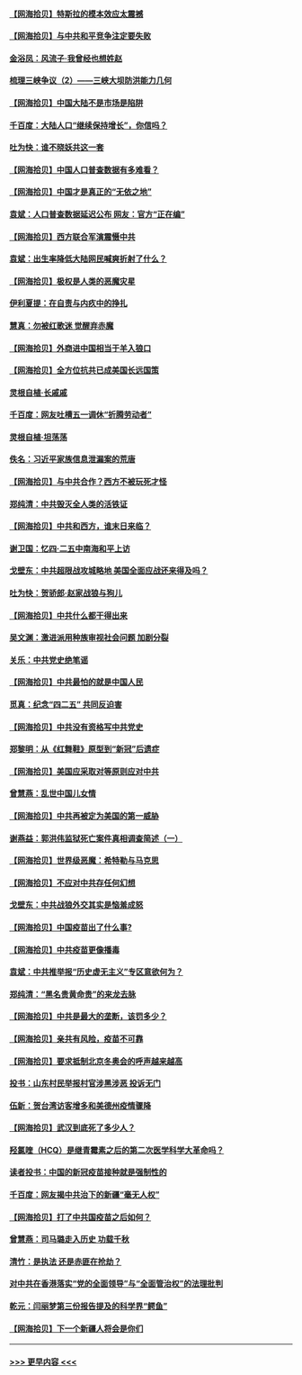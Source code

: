 #### [【网海拾贝】特斯拉的模本效应太震撼](../pages/nsc993/n12925626.md?t=05070801) 
#### [【网海拾贝】与中共和平竞争注定要失败](../pages/nsc993/n12923326.md?t=05070801) 
#### [金浴凤：风流子‧我曾经也想姓赵](../pages/nsc993/n12920911.md?t=05070801) 
#### [梳理三峡争议（2）——三峡大坝防洪能力几何](../pages/nsc993/n12920173.md?t=05070801) 
#### [【网海拾贝】中国大陆不是市场是陷阱](../pages/nsc993/n12920143.md?t=05070801) 
#### [千百度：大陆人口“继续保持增长”，你信吗？](../pages/nsc993/n12918946.md?t=05070801) 
#### [吐为快：谁不晓妖共这一套](../pages/nsc993/n12918941.md?t=05070801) 
#### [【网海拾贝】中国人口普查数据有多难看？](../pages/nsc993/n12917822.md?t=05070801) 
#### [【网海拾贝】中国才是真正的“无依之地”](../pages/nsc993/n12915845.md?t=05070801) 
#### [袁斌：人口普查数据延迟公布 网友：官方“正在编”](../pages/nsc993/n12915748.md?t=05070801) 
#### [【网海拾贝】西方联合军演震慑中共](../pages/nsc993/n12913466.md?t=05070801) 
#### [袁斌：出生率降低大陆网民喊爽折射了什么？](../pages/nsc993/n12913365.md?t=05070801) 
#### [【网海拾贝】极权是人类的恶魔灾星](../pages/nsc993/n12910697.md?t=05070801) 
#### [伊利夏提：在自责与内疚中的挣扎](../pages/nsc993/n12910493.md?t=05070801) 
#### [慧真：勿被红歌迷 觉醒弃赤魔](../pages/nsc993/n12910485.md?t=05070801) 
#### [【网海拾贝】外商进中国相当于羊入狼口](../pages/nsc993/n12908274.md?t=05070801) 
#### [【网海拾贝】全方位抗共已成美国长远国策](../pages/nsc993/n12906878.md?t=05070801) 
#### [灵根自植‧长戚戚](../pages/nsc993/n12905585.md?t=05070801) 
#### [千百度：网友吐槽五一调休“折腾劳动者”](../pages/nsc993/n12905934.md?t=05070801) 
#### [灵根自植‧坦荡荡](../pages/nsc993/n12905562.md?t=05070801) 
#### [佚名：习近平家族信息泄漏案的荒唐](../pages/nsc993/n12904705.md?t=05070801) 
#### [【网海拾贝】与中共合作？西方不被玩死才怪](../pages/nsc993/n12903873.md?t=05070801) 
#### [郑纯清：中共毁灭全人类的活铁证](../pages/nsc993/n12903785.md?t=05070801) 
#### [【网海拾贝】中共和西方，谁末日来临？](../pages/nsc993/n12903482.md?t=05070801) 
#### [谢卫国：忆四‧二五中南海和平上访](../pages/nsc993/n12902192.md?t=05070801) 
#### [戈壁东：中共超限战攻城略地 美国全面应战还来得及吗？](../pages/nsc993/n12902297.md?t=05070801) 
#### [吐为快：贺骄郎‧赵家战狼与狗儿](../pages/nsc993/n12902280.md?t=05070801) 
#### [【网海拾贝】中共什么都干得出来](../pages/nsc993/n12897500.md?t=05070801) 
#### [吴文渊：激进派用种族审视社会问题 加剧分裂](../pages/nsc993/n12893881.md?t=05070801) 
#### [关乐：中共党史绝笔谣](../pages/nsc993/n12897270.md?t=05070801) 
#### [【网海拾贝】中共最怕的就是中国人民](../pages/nsc993/n12894705.md?t=05070801) 
#### [觅真：纪念“四二五” 共同反迫害](../pages/nsc993/n12894553.md?t=05070801) 
#### [【网海拾贝】中共没有资格写中共党史](../pages/nsc993/n12892231.md?t=05070801) 
#### [郑黎明：从《红舞鞋》原型到“新冠”后遗症](../pages/nsc993/n12890469.md?t=05070801) 
#### [【网海拾贝】美国应采取对等原则应对中共](../pages/nsc993/n12889176.md?t=05070801) 
#### [曾慧燕：乱世中国儿女情](../pages/nsc993/n12887931.md?t=05070801) 
#### [【网海拾贝】中共再被定为美国的第一威胁](../pages/nsc993/n12887580.md?t=05070801) 
#### [谢燕益：郭洪伟监狱死亡案件真相调查简述（一）](../pages/nsc993/n12885648.md?t=05070801) 
#### [【网海拾贝】世界级恶魔：希特勒与马克思](../pages/nsc993/n12884062.md?t=05070801) 
#### [【网海拾贝】不应对中共存任何幻想](../pages/nsc993/n12881460.md?t=05070801) 
#### [戈壁东：中共战狼外交其实是恼羞成怒](../pages/nsc993/n12880392.md?t=05070801) 
#### [【网海拾贝】中国疫苗出了什么事?](../pages/nsc993/n12879124.md?t=05070801) 
#### [【网海拾贝】中共疫苗更像播毒](../pages/nsc993/n12876631.md?t=05070801) 
#### [袁斌：中共推举报“历史虚无主义”专区意欲何为？](../pages/nsc993/n12876530.md?t=05070801) 
#### [郑纯清：“黑名贵黄命贵”的来龙去脉](../pages/nsc993/n12875589.md?t=05070801) 
#### [【网海拾贝】中共是最大的垄断，该罚多少？](../pages/nsc993/n12874006.md?t=05070801) 
#### [【网海拾贝】亲共有风险，疫苗不可靠](../pages/nsc993/n12872224.md?t=05070801) 
#### [【网海拾贝】要求抵制北京冬奥会的呼声越来越高](../pages/nsc993/n12868962.md?t=05070801) 
#### [投书：山东村民举报村官涉黑涉恶 投诉无门](../pages/nsc993/n12869726.md?t=05070801) 
#### [伍新：贺台湾访客增多和美德州疫情骤降](../pages/nsc993/n12865651.md?t=05070801) 
#### [【网海拾贝】武汉到底死了多少人？](../pages/nsc993/n12863707.md?t=05070801) 
#### [羟氯喹（HCQ）是继青霉素之后的第二次医学科学大革命吗？](../pages/nsc993/n12638564.md?t=05070801) 
#### [读者投书：中国的新冠疫苗接种就是强制性的](../pages/nsc993/n12859932.md?t=05070801) 
#### [千百度：网友揭中共治下的新疆“毫无人权”](../pages/nsc993/n12858385.md?t=05070801) 
#### [【网海拾贝】打了中共国疫苗之后如何？](../pages/nsc993/n12857866.md?t=05070801) 
#### [曾慧燕：司马璐走入历史 功载千秋](../pages/nsc993/n12856996.md?t=05070801) 
#### [清竹：是执法 还是赤匪在抢劫？](../pages/nsc993/n12856952.md?t=05070801) 
#### [对中共在香港落实“党的全面领导”与“全面管治权”的法理批判](../pages/nsc993/n12856929.md?t=05070801) 
#### [乾元：闫丽梦第三份报告提及的科学界“鳄鱼”](../pages/nsc993/n12855985.md?t=05070801) 
#### [【网海拾贝】下一个新疆人将会是你们](../pages/nsc993/n12855864.md?t=05070801) 

----
#### [ >>> 更早内容 <<< ](../indexes/nsc993-earlier.md)
